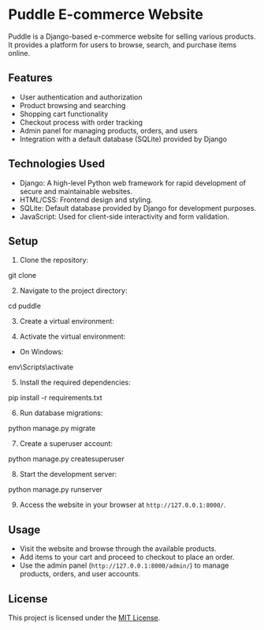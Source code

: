 # Puddle E-commerce Website

Puddle is a Django-based e-commerce website for selling various products. It provides a platform for users to browse, search, and purchase items online.

## Features

- User authentication and authorization
- Product browsing and searching
- Shopping cart functionality
- Checkout process with order tracking
- Admin panel for managing products, orders, and users
- Integration with a default database (SQLite) provided by Django

## Technologies Used

- Django: A high-level Python web framework for rapid development of secure and maintainable websites.
- HTML/CSS: Frontend design and styling.
- SQLite: Default database provided by Django for development purposes.
- JavaScript: Used for client-side interactivity and form validation.

## Setup

1. Clone the repository:

git clone


2. Navigate to the project directory:

cd puddle


3. Create a virtual environment:


4. Activate the virtual environment:

- On Windows:

env\Scripts\activate


5. Install the required dependencies:

pip install -r requirements.txt


6. Run database migrations:

python manage.py migrate


7. Create a superuser account:

python manage.py createsuperuser


8. Start the development server:

python manage.py runserver


9. Access the website in your browser at `http://127.0.0.1:8000/`.

## Usage

- Visit the website and browse through the available products.
- Add items to your cart and proceed to checkout to place an order.
- Use the admin panel (`http://127.0.0.1:8000/admin/`) to manage products, orders, and user accounts.


## License

This project is licensed under the [MIT License](LICENSE).

